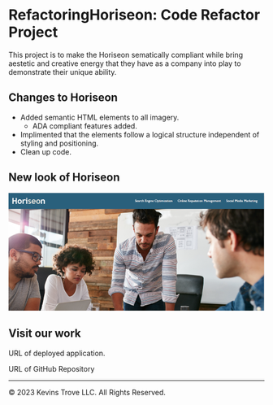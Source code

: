 # RefactoringHoriseon: Code Refactor Project

This project is to make the Horiseon sematically compliant while bring  aestetic and creative energy that they have as a company into play to demonstrate their unique ability.

## Changes to Horiseon
- Added semantic HTML elements to all imagery.
  - ADA compliant features added.
- Implimented that the elements follow a logical structure independent of styling and positioning.
- Clean up code.

## New look of Horiseon
![Screenshot of Refactoring Horiseon Project](/assets/images/screenshot-refactoringHoriseon.PNG?raw=true "refactoringHoriseon")


## Visit our work
URL of deployed application.

URL of GitHub Repository


- - -
© 2023 Kevins Trove LLC. All Rights Reserved.
